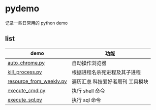 # pydemo
记录一些日常用的 python demo


## list

| demo | 功能  | 
| ------------ | ------------ |
| [auto_chrome.py](https://github.com/TurboWay/pydemo/blob/master/auto_chrome.py)       | 自动操作浏览器 |
| [kill_process.py](https://github.com/TurboWay/pydemo/blob/master/kill_process.py)       | 根据进程名杀死进程及其子进程 |
| [resource_from_weekly.py](https://github.com/TurboWay/pydemo/blob/master/resource_from_weekly.py)       | 遍历汇总 科技爱好者周刊 工具模块 |
| [execute_cmd.py](https://github.com/TurboWay/pydemo/blob/master/execute_cmd.py)       | 执行 shell 命令 |
| [execute_sql.py](https://github.com/TurboWay/pydemo/blob/master/execute_sql.py)       | 执行 sql 命令 |

